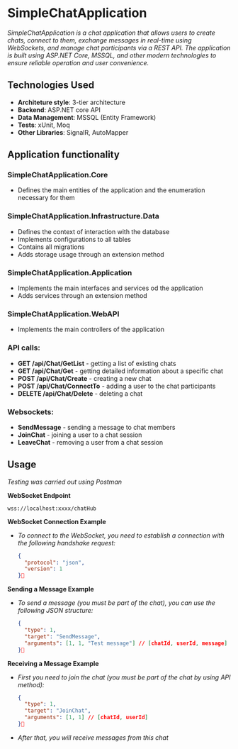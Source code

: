 # SimpleChatApplication
*SimpleChatApplication is a chat application that allows users to create chats, connect to them, exchange messages in real-time using WebSockets, and manage chat participants via a REST API. The application is built using ASP.NET Core, MSSQL, and other modern technologies to ensure reliable operation and user convenience.*

## Technologies Used

- **Architeture style**: 3-tier architecture
- **Backend**: ASP.NET core API
- **Data Management**: MSSQL (Entity Framework)
- **Tests**: xUnit, Moq
- **Other Libraries**: SignalR, AutoMapper

## Application functionality

### SimpleChatApplication.Core
  - Defines the main entities of the application and the enumeration necessary for them
### SimpleChatApplication.Infrastructure.Data
  - Defines the context of interaction with the database
  - Implements configurations to all tables
  - Contains all migrations
  - Adds storage usage through an extension method
### SimpleChatApplication.Application
  - Implements the main interfaces and services od the application
  - Adds services through an extension method
### SimpleChatApplication.WebAPI
  - Implements the main controllers of the application

### API calls:
  - **GET /api/Chat/GetList** - getting a list of existing chats
  - **GET /api/Chat/Get** - getting detailed information about a specific chat
  - **POST /api/Chat/Create** - creating a new chat
  - **POST /api/Chat/ConnectTo** - adding a user to the chat participants
  - **DELETE /api/Chat/Delete** - deleting a chat

### Websockets:
  - **SendMessage** - sending a message to chat members
  - **JoinChat** - joining a user to a chat session
  - **LeaveChat** - removing a user from a chat session

## Usage

*Testing was carried out using Postman*

**WebSocket Endpoint**
```
wss://localhost:xxxx/chatHub
```

**WebSocket Connection Example**
  - *To connect to the WebSocket, you need to establish a connection with the following handshake request:*
    ```json
    {
      "protocol": "json",
      "version": 1
    }
    ```
**Sending a Message Example**
  - *To send a message (you must be part of the chat), you can use the following JSON structure:*
    ```json
    {
      "type": 1,
      "target": "SendMessage",
      "arguments": [1, 1, "Test message"] // [chatId, userId, message]
    }
    ```
**Receiving a Message Example**
  - *First you need to join the chat (you must be part of the chat by using API method):*
    ```json
    {
      "type": 1,
      "target": "JoinChat",
      "arguments": [1, 1] // [chatId, userId]
    }
    ```
  - *After that, you will receive messages from this chat*
